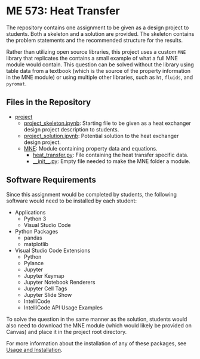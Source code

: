 # ME 573: Heat Transfer

The repository contains one assignment to be given as a design project to students. Both a skeleton and a solution are provided. The skeleton contains the problem statements and the recommended structure for the results.

Rather than utilizing open source libraries, this project uses a custom `MNE` library that replicates the contains a small example of what a full MNE module would contain. This question can be solved without the library using table data from a textbook (which is the source of the property information in the MNE module) or using multiple other libraries, such as `ht`, `fluids`, and `pyromat`.

## Files in the Repository

* [project](../heat-transfer/project/)
  * [project_skeleton.ipynb](../heat-transfer/project/project_skeleton.ipynb): Starting file to be given as a heat exchanger design project description to students.
  * [project_solution.ipynb](../heat-transfer/project/project_solution.ipynb): Potential solution to the heat exchanger design project.
  * [MNE](../heat-transfer/project/MNE/): Module containing property data and equations.
    * [heat_transfer.py](../heat-transfer/project/MNE/heat_transfer.py): File containing the heat transfer specific data.
    * [\_\_init__.py](../heat-transfer/project/MNE/__init__.py): Empty file needed to make the MNE folder a module.

## Software Requirements

Since this assignment would be completed by students, the following software would need to be installed by each student:

* Applications
  * Python 3
  * Visual Studio Code
* Python Packages
  * pandas
  * matplotlib
* Visual Studio Code Extensions
  * Python
  * Pylance
  * Jupyter
  * Jupyter Keymap
  * Jupyter Notebook Renderers
  * Jupyter Cell Tags
  * Jupyter Slide Show
  * IntelliCode
  * IntelliCode API Usage Examples

To solve the question in the same manner as the solution, students would also need to download the MNE module (which would likely be provided on Canvas) and place it in the project root directory.

For more information about the installation of any of these packages, see [Usage and Installation](../usage-and-installation/).
